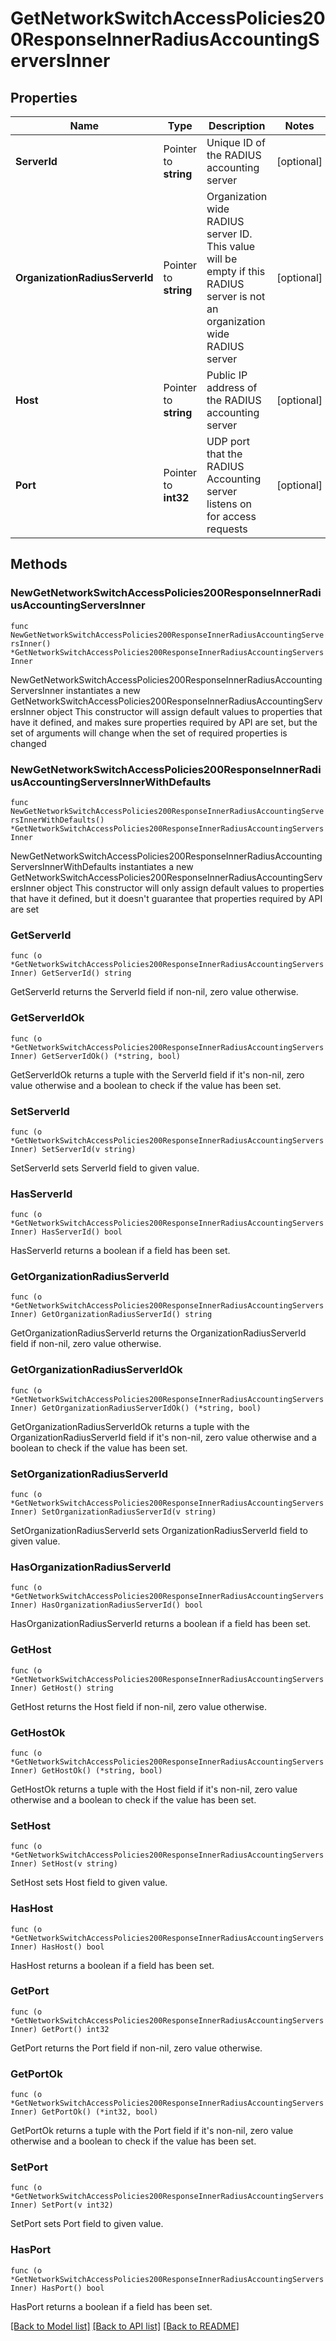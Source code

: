 # GetNetworkSwitchAccessPolicies200ResponseInnerRadiusAccountingServersInner

## Properties

Name | Type | Description | Notes
------------ | ------------- | ------------- | -------------
**ServerId** | Pointer to **string** | Unique ID of the RADIUS accounting server | [optional] 
**OrganizationRadiusServerId** | Pointer to **string** | Organization wide RADIUS server ID. This value will be empty if this RADIUS server is not an organization wide RADIUS server | [optional] 
**Host** | Pointer to **string** | Public IP address of the RADIUS accounting server | [optional] 
**Port** | Pointer to **int32** | UDP port that the RADIUS Accounting server listens on for access requests | [optional] 

## Methods

### NewGetNetworkSwitchAccessPolicies200ResponseInnerRadiusAccountingServersInner

`func NewGetNetworkSwitchAccessPolicies200ResponseInnerRadiusAccountingServersInner() *GetNetworkSwitchAccessPolicies200ResponseInnerRadiusAccountingServersInner`

NewGetNetworkSwitchAccessPolicies200ResponseInnerRadiusAccountingServersInner instantiates a new GetNetworkSwitchAccessPolicies200ResponseInnerRadiusAccountingServersInner object
This constructor will assign default values to properties that have it defined,
and makes sure properties required by API are set, but the set of arguments
will change when the set of required properties is changed

### NewGetNetworkSwitchAccessPolicies200ResponseInnerRadiusAccountingServersInnerWithDefaults

`func NewGetNetworkSwitchAccessPolicies200ResponseInnerRadiusAccountingServersInnerWithDefaults() *GetNetworkSwitchAccessPolicies200ResponseInnerRadiusAccountingServersInner`

NewGetNetworkSwitchAccessPolicies200ResponseInnerRadiusAccountingServersInnerWithDefaults instantiates a new GetNetworkSwitchAccessPolicies200ResponseInnerRadiusAccountingServersInner object
This constructor will only assign default values to properties that have it defined,
but it doesn't guarantee that properties required by API are set

### GetServerId

`func (o *GetNetworkSwitchAccessPolicies200ResponseInnerRadiusAccountingServersInner) GetServerId() string`

GetServerId returns the ServerId field if non-nil, zero value otherwise.

### GetServerIdOk

`func (o *GetNetworkSwitchAccessPolicies200ResponseInnerRadiusAccountingServersInner) GetServerIdOk() (*string, bool)`

GetServerIdOk returns a tuple with the ServerId field if it's non-nil, zero value otherwise
and a boolean to check if the value has been set.

### SetServerId

`func (o *GetNetworkSwitchAccessPolicies200ResponseInnerRadiusAccountingServersInner) SetServerId(v string)`

SetServerId sets ServerId field to given value.

### HasServerId

`func (o *GetNetworkSwitchAccessPolicies200ResponseInnerRadiusAccountingServersInner) HasServerId() bool`

HasServerId returns a boolean if a field has been set.

### GetOrganizationRadiusServerId

`func (o *GetNetworkSwitchAccessPolicies200ResponseInnerRadiusAccountingServersInner) GetOrganizationRadiusServerId() string`

GetOrganizationRadiusServerId returns the OrganizationRadiusServerId field if non-nil, zero value otherwise.

### GetOrganizationRadiusServerIdOk

`func (o *GetNetworkSwitchAccessPolicies200ResponseInnerRadiusAccountingServersInner) GetOrganizationRadiusServerIdOk() (*string, bool)`

GetOrganizationRadiusServerIdOk returns a tuple with the OrganizationRadiusServerId field if it's non-nil, zero value otherwise
and a boolean to check if the value has been set.

### SetOrganizationRadiusServerId

`func (o *GetNetworkSwitchAccessPolicies200ResponseInnerRadiusAccountingServersInner) SetOrganizationRadiusServerId(v string)`

SetOrganizationRadiusServerId sets OrganizationRadiusServerId field to given value.

### HasOrganizationRadiusServerId

`func (o *GetNetworkSwitchAccessPolicies200ResponseInnerRadiusAccountingServersInner) HasOrganizationRadiusServerId() bool`

HasOrganizationRadiusServerId returns a boolean if a field has been set.

### GetHost

`func (o *GetNetworkSwitchAccessPolicies200ResponseInnerRadiusAccountingServersInner) GetHost() string`

GetHost returns the Host field if non-nil, zero value otherwise.

### GetHostOk

`func (o *GetNetworkSwitchAccessPolicies200ResponseInnerRadiusAccountingServersInner) GetHostOk() (*string, bool)`

GetHostOk returns a tuple with the Host field if it's non-nil, zero value otherwise
and a boolean to check if the value has been set.

### SetHost

`func (o *GetNetworkSwitchAccessPolicies200ResponseInnerRadiusAccountingServersInner) SetHost(v string)`

SetHost sets Host field to given value.

### HasHost

`func (o *GetNetworkSwitchAccessPolicies200ResponseInnerRadiusAccountingServersInner) HasHost() bool`

HasHost returns a boolean if a field has been set.

### GetPort

`func (o *GetNetworkSwitchAccessPolicies200ResponseInnerRadiusAccountingServersInner) GetPort() int32`

GetPort returns the Port field if non-nil, zero value otherwise.

### GetPortOk

`func (o *GetNetworkSwitchAccessPolicies200ResponseInnerRadiusAccountingServersInner) GetPortOk() (*int32, bool)`

GetPortOk returns a tuple with the Port field if it's non-nil, zero value otherwise
and a boolean to check if the value has been set.

### SetPort

`func (o *GetNetworkSwitchAccessPolicies200ResponseInnerRadiusAccountingServersInner) SetPort(v int32)`

SetPort sets Port field to given value.

### HasPort

`func (o *GetNetworkSwitchAccessPolicies200ResponseInnerRadiusAccountingServersInner) HasPort() bool`

HasPort returns a boolean if a field has been set.


[[Back to Model list]](../README.md#documentation-for-models) [[Back to API list]](../README.md#documentation-for-api-endpoints) [[Back to README]](../README.md)


